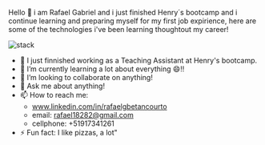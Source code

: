 Hello 👋 i am Rafael Gabriel and i just finished Henry´s bootcamp and i continue learning and preparing myself for my first job expirience, here are some of the technologies i've been learning thoughtout my career! 

![stack](https://user-images.githubusercontent.com/15986248/192119426-fed9d8ea-2c1a-46ad-8ca8-2209e1374ef6.png)


- 🔭 I just finnished working as a Teaching Assistant at Henry's bootcamp.
- 🌱 I’m currently learning a lot about everything 😄!!
- 👯 I’m looking to collaborate on anything!
- 💬 Ask me about anything!
- 📫 How to reach me: 
     - www.linkedin.com/in/rafaelgbetancourto
     - email: rafael18282@gmail.com  
     - cellphone: +51917341261
- ⚡ Fun fact: I like pizzas, a lot"


